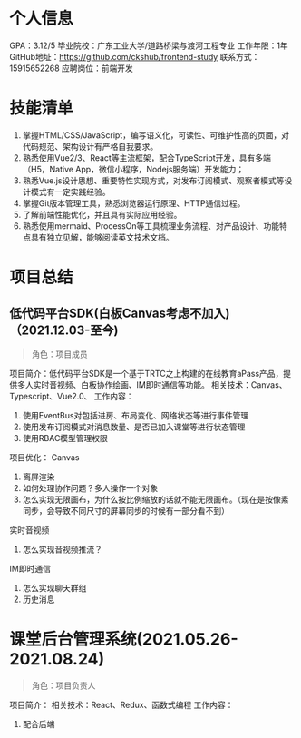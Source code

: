 # 个人信息
GPA：3.12/5
毕业院校：广东工业大学/道路桥梁与渡河工程专业
工作年限：1年
GitHub地址：https://github.com/ckshub/frontend-study
联系方式：15915652268
应聘岗位：前端开发

# 技能清单
1. 掌握HTML/CSS/JavaScript，编写语义化，可读性、可维护性高的页面，对代码规范、架构设计有严格自我要求。
2. 熟悉使用Vue2/3、React等主流框架，配合TypeScript开发，具有多端（H5，Native App，微信小程序，Nodejs服务端）开发能力；
3. 熟悉Vue.js设计思想、重要特性实现方式，对发布订阅模式、观察者模式等设计模式有一定实践经验。
4. 掌握Git版本管理工具，熟悉浏览器运行原理、HTTP通信过程。
5. 了解前端性能优化，并且具有实际应用经验。
6. 熟悉使用mermaid、ProcessOn等工具梳理业务流程、对产品设计、功能特点具有独立见解，能够阅读英文技术文档。
# 项目总结

## 低代码平台SDK(白板Canvas考虑不加入)（2021.12.03-至今)
> 角色：项目成员

项目简介：低代码平台SDK是一个基于TRTC之上构建的在线教育aPass产品，提供多人实时音视频、白板协作绘画、IM即时通信等功能。
相关技术：Canvas、Typescript、Vue2.0、
工作内容：
1. 使用EventBus对包括进房、布局变化、网络状态等进行事件管理
2. 使用发布订阅模式对消息数量、是否已加入课堂等进行状态管理
3. 使用RBAC模型管理权限

项目优化：
Canvas
1. 离屏渲染
2. 如何处理协作问题？多人操作一个对象
3. 怎么实现无限画布，为什么按比例缩放的话就不能无限画布。（现在是按像素同步，会导致不同尺寸的屏幕同步的时候有一部分看不到）

实时音视频
1. 怎么实现音视频推流？


IM即时通信
1. 怎么实现聊天群组
2. 历史消息


# 课堂后台管理系统(2021.05.26-2021.08.24)
> 角色：项目负责人

项目简介：
相关技术：React、Redux、函数式编程
工作内容：
1. 配合后端

